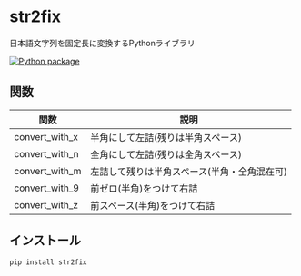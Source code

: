 # str2fix
日本語文字列を固定長に変換するPythonライブラリ


[![Python package](https://github.com/kexi/str2fix/actions/workflows/python-package.yml/badge.svg)](https://github.com/kexi/str2fix/actions/workflows/python-package.yml)

## 関数
| 関数 | 説明 |
| -------- | ----------- |
| convert_with_x | 半角にして左詰(残りは半角スペース) |
| convert_with_n | 全角にして左詰(残りは全角スペース) |
| convert_with_m | 左詰して残りは半角スペース(半角・全角混在可) |
| convert_with_9 | 前ゼロ(半角)をつけて右詰 |
| convert_with_z | 前スペース(半角)をつけて右詰 |

## インストール
```bash:
pip install str2fix
```